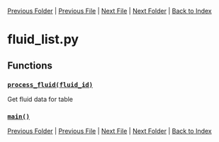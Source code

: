 [Previous Folder](../items/item_article.md) | [Previous File](fluid_container_list.md) | [Next File](food_list.md) | [Next Folder](../objects/body_location.md) | [Back to Index](../../index.md)

# fluid_list.py

## Functions

### [`process_fluid(fluid_id)`](https://github.com/Vaileasys/pz-wiki_parser/blob/main/scripts/lists/fluid_list.py#L13)

Get fluid data for table

### [`main()`](https://github.com/Vaileasys/pz-wiki_parser/blob/main/scripts/lists/fluid_list.py#L54)


[Previous Folder](../items/item_article.md) | [Previous File](fluid_container_list.md) | [Next File](food_list.md) | [Next Folder](../objects/body_location.md) | [Back to Index](../../index.md)
